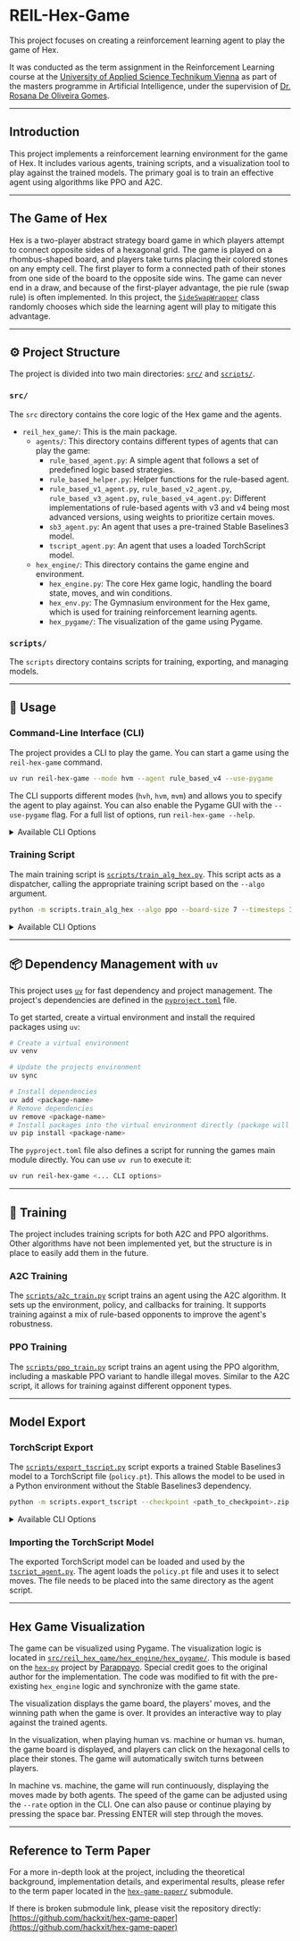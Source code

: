 # REIL-Hex-Game

This project focuses on creating a reinforcement learning agent to play the game of Hex.

It was conducted as the term assignment in the Reinforcement Learning course at the [University of Applied Science Technikum Vienna](https://www.technikum-wien.at/) as part of the masters programme in Artificial Intelligence, under the supervision of [Dr. Rosana De Oliveira Gomes](https://www.technikum-wien.at/en/staff/rosana-de-oliveira-gomes/).

-----

## Introduction

This project implements a reinforcement learning environment for the game of Hex. It includes various agents, training scripts, and a visualization tool to play against the trained models. The primary goal is to train an effective agent using algorithms like PPO and A2C.

-----

## The Game of Hex

Hex is a two-player abstract strategy board game in which players attempt to connect opposite sides of a hexagonal grid. The game is played on a rhombus-shaped board, and players take turns placing their colored stones on any empty cell. The first player to form a connected path of their stones from one side of the board to the opposite side wins. The game can never end in a draw, and because of the first-player advantage, the pie rule (swap rule) is often implemented. In this project, the [`SideSwapWrapper`](src/reil_hex_game/hex_engine/side_swap_wrapper.py) class randomly chooses which side the learning agent will play to mitigate this advantage.

-----

## ⚙️ Project Structure

The project is divided into two main directories: [`src/`](src/) and [`scripts/`](scripts/).

### `src/`

The `src` directory contains the core logic of the Hex game and the agents.

  * `reil_hex_game/`: This is the main package.
      * `agents/`: This directory contains different types of agents that can play the game:
          * `rule_based_agent.py`: A simple agent that follows a set of predefined logic based strategies. 
          * `rule_based_helper.py`: Helper functions for the rule-based agent.
          * `rule_based_v1_agent.py`, `rule_based_v2_agent.py`, `rule_based_v3_agent.py`, `rule_based_v4_agent.py`: Different implementations of rule-based agents with v3 and v4 being most advanced versions, using weights to prioritize certain moves.
          * `sb3_agent.py`: An agent that uses a pre-trained Stable Baselines3 model.
          * `tscript_agent.py`: An agent that uses a loaded TorchScript model.
      * `hex_engine/`: This directory contains the game engine and environment.
          * `hex_engine.py`: The core Hex game logic, handling the board state, moves, and win conditions.
          * `hex_env.py`: The Gymnasium environment for the Hex game, which is used for training reinforcement learning agents.
          * `hex_pygame/`: The visualization of the game using Pygame.

### `scripts/`

The `scripts` directory contains scripts for training, exporting, and managing models.

-----

## 🚀 Usage

### Command-Line Interface (CLI)

The project provides a CLI to play the game. You can start a game using the `reil-hex-game` command.

```bash
uv run reil-hex-game --mode hvm --agent rule_based_v4 --use-pygame
```

The CLI supports different modes (`hvh`, `hvm`, `mvm`) and allows you to specify the agent to play against. You can also enable the Pygame GUI with the `--use-pygame` flag. For a full list of options, run `reil-hex-game --help`.

<details>
<summary>Available CLI Options</summary>

```shell
usage: reil-hex-game [-h] [--mode {hvh,hvm,mvm}] [--auto] [--rate RATE] [--board-size BOARD_SIZE] [--use-pygame] [--agent AGENT [AGENT ...]]
                     [--human-player {1,2}] [-i]

Play the Hex board game from the command line.

options:
  -h, --help            show this help message and exit
  --mode {hvh,hvm,mvm}  Game mode: hvh (human vs human), hvm (human vs machine), mvm (machine vs machine)
  --auto                Start machine-vs-machine in continuous auto-play.
  --rate RATE           Auto-play speed in moves / second (default 3).
  --board-size BOARD_SIZE
                        Board side length (2-26, default 7)
  --use-pygame          Enable pygame GUI
  --agent AGENT [AGENT ...]
                        Built-in agent name or module:attr path. Accepts one or two values - when two are given they are used as agent 1 and agent 2. In hvm
                        mode the second value is ignored.
  --human-player {1,2}  For hvm mode: 1=white, 2=black (default 1)
  -i, --interactive     Prompt for options interactively (default when no flags are given)
```
</details>

### Training Script

The main training script is [`scripts/train_alg_hex.py`](scripts/train_alg_hex.py). This script acts as a dispatcher, calling the appropriate training script based on the `--algo` argument.

```bash
python -m scripts.train_alg_hex --algo ppo --board-size 7 --timesteps 1e6
```

<details>
<summary>Available CLI Options</summary>

```shell
usage: train_alg_hex [-h] --algo {ppo,a2c} [--board-size BOARD_SIZE] [--timesteps TIMESTEPS] [--num-envs NUM_ENVS] [--run-name RUN_NAME]
                     [--save-dir SAVE_DIR] [--device DEVICE] [--resume] [--video-every VIDEO_EVERY] [--video-len VIDEO_LEN] [--video-eval]
                     [--rule-fraction RULE_FRACTION]

Dispatch to an algorithm-specific Hex training script

options:
  -h, --help            show this help message and exit
  --algo {ppo,a2c}      Training algorithm back-end
  --board-size BOARD_SIZE
                        Hex board side length (default 7)
  --timesteps TIMESTEPS
                        Total environment steps for on-policy algos or frames for off-policy (default 1 000 000)
  --num-envs NUM_ENVS   Parallel Gymnasium environments (vectorised)
  --run-name RUN_NAME   Custom identifier inside the output directory
  --save-dir SAVE_DIR   Root directory where checkpoints & logs go
  --device DEVICE       'cpu', 'cuda', or 'auto' (SB3 style)
  --resume              Continue training from the latest checkpoint in --save-dir
  --video-every VIDEO_EVERY
                        Record a rollout every N environment steps (0 = disable video)
  --video-len VIDEO_LEN
                        Number of frames per recorded video
  --video-eval          Render evaluation games (rgb_array) so they appear in the video stream too.
  --rule-fraction RULE_FRACTION
                        Fraction of parallel envs that include the rule-based opponent.
```
</details>

-----

## 📦 Dependency Management with `uv`

This project uses [`uv`](https://docs.astral.sh/uv/) for fast dependency and project management. The project's dependencies are defined in the [`pyproject.toml`](pyproject.toml) file.

To get started, create a virtual environment and install the required packages using `uv`:

```bash
# Create a virtual environment
uv venv

# Update the projects environment
uv sync

# Install dependencies
uv add <package-name>
# Remove dependencies
uv remove <package-name>
# Install packages into the virtual environment directly (package will not be added to the project)
uv pip install <package-name>
```

The `pyproject.toml` file also defines a script for running the games main module directly. You can use `uv run` to execute it:

```bash
uv run reil-hex-game <... CLI options>
```

-----

## 🤖 Training

The project includes training scripts for both A2C and PPO algorithms. Other algorithms have not been implemented yet, but the structure is in place to easily add them in the future.

### A2C Training

The [`scripts/a2c_train.py`](scripts/a2c_train.py) script trains an agent using the A2C algorithm. It sets up the environment, policy, and callbacks for training. It supports training against a mix of rule-based opponents to improve the agent's robustness.

### PPO Training

The [`scripts/ppo_train.py`](scripts/ppo_train.py) script trains an agent using the PPO algorithm, including a maskable PPO variant to handle illegal moves. Similar to the A2C script, it allows for training against different opponent types.

-----

## Model Export

### TorchScript Export

The [`scripts/export_tscript.py`](scripts/export_tscript.py) script exports a trained Stable Baselines3 model to a TorchScript file (`policy.pt`). This allows the model to be used in a Python environment without the Stable Baselines3 dependency.

```bash
python -m scripts.export_tscript --checkpoint <path_to_checkpoint>.zip --out-dir <output_directory>
```
<details>
<summary>Available CLI Options</summary>

```shell
usage: export_tscript.py [-h] --checkpoint CHECKPOINT --out-dir OUT_DIR [--algo {ppo,maskable_ppo,a2c}]

options:
  -h, --help            show this help message and exit
  --checkpoint CHECKPOINT
  --out-dir OUT_DIR
  --algo {ppo,maskable_ppo,a2c}
```
</details>

### Importing the TorchScript Model

The exported TorchScript model can be loaded and used by the [`tscript_agent.py`](src/reil_hex_game/agents/tscript_agent.py). The agent loads the `policy.pt` file and uses it to select moves. The file needs to be placed into the same directory as the agent script.

-----

## Hex Game Visualization

The game can be visualized using Pygame. The visualization logic is located in [`src/reil_hex_game/hex_engine/hex_pygame/`](src/reil_hex_game/hex_engine/hex_pygame/). This module is based on the [`hex-py`](https://github.com/parappayo/hex-py/) project by [Parappayo](https://github.com/parappayo/). Special credit goes to the original author for the implementation. The code was modified to fit with the pre-existing `hex_engine` logic and synchronize with the game state.

The visualization displays the game board, the players' moves, and the winning path when the game is over. It provides an interactive way to play against the trained agents.

In the visualization, when playing human vs. machine or human vs. human, the game board is displayed, and players can click on the hexagonal cells to place their stones. The game will automatically switch turns between players.

In machine vs. machine, the game will run continuously, displaying the moves made by both agents. The speed of the game can be adjusted using the `--rate` option in the CLI. One can also pause or continue playing by pressing the space bar. Pressing ENTER will step through the moves.

-----

## Reference to Term Paper

For a more in-depth look at the project, including the theoretical background, implementation details, and experimental results, please refer to the term paper located in the [`hex-game-paper/`](hex-game-paper/) submodule.

If there is broken submodule link, please visit the repository directly: [https://github.com/hackxit/hex-game-paper](https://github.com/hackxit/hex-game-paper)